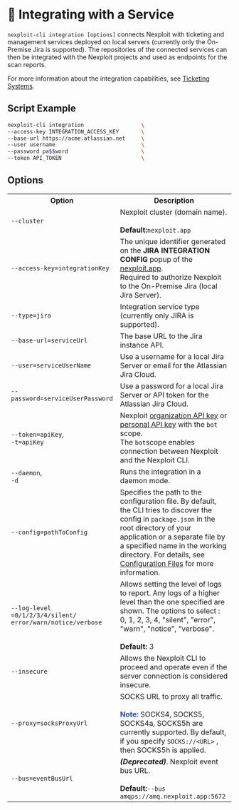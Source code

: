 # 🧩 Integrating with a Service
`nexploit-cli integration [options]` connects Nexploit with ticketing and management services deployed on local servers (currently only the On-Premise Jira is supported). The repositories of the connected services can then be integrated with the Nexploit projects and used as endpoints for the scan reports.

For more information about the integration capabilities, see [Ticketing Systems](/guide/pipeline-integration/ticketing-systems/ticketing-overview.md).

## Script Example
```bash
nexploit-cli integration                  \
--access-key INTEGRATION_ACCESS_KEY       \
--base-url https://acme.atlassian.net     \
--user username                           \
--password pa$$word                       \
--token API_TOKEN                         \
```
## Options

<table id="simple-table">
<tr>
<th><strong>Option</strong></th>
<th><strong>Description</strong></th>
</tr>
<tr>
<td><code>--cluster</code></td>
<td>Nexploit cluster (domain name).<br><br><strong>Default:</strong><code>nexploit.app</code></td>
</tr>
<tr>
<td><code>--access-key=integrationKey</code></td>
<td>The unique identifier generated on the <strong>JIRA INTEGRATION CONFIG</strong> popup of the <a href="https://nexploit.app/" target="_blank" rel="noopener">nexploit.app</a>.<br> Required to authorize Nexploit to the On-Premise Jira (local Jira Server).</td>
</tr>
<tr>
<td><code>--type=jira</code></td>
<td>Integration service type (currently only JIRA is supported).</td>
</tr>
<tr>
<td><code>--base-url=serviceUrl</code></td>
<td>The base URL to the Jira instance API.</td>
</tr>
<tr>
<td><code>--user=serviceUserName</code></td>
<td>Use a username for a local Jira Server or email for the Atlassian Jira Cloud.</td>
</tr>
<tr>
<td><code>--password=serviceUserPassword</code></td>
<td>Use a password for a local Jira Server or API token for the Atlassian Jira Cloud.</td>
</tr>
<tr>
<td><code>--token=apiKey</code>,<br><code>-t=apiKey</code></td>
<td>Nexploit <a href="https://kb.neuralegion.com/#/guide/np-web-ui/advanced-set-up/managing-org?id=managing-organization-apicli-authentication-tokens" target="_blank" rel="noopener">organization API key</a> or <a href="https://kb.neuralegion.com/#/guide/np-web-ui/advanced-set-up/managing-personal-account?id=managing-your-personal-api-keys-authentication-tokens" target="_blank" rel="noopener">personal API key</a> with the <code>bot</code> scope.<br> The <code>bot</code>scope enables connection between Nexploit and the Nexploit CLI.</td>
</tr>
<tr>
<td><code>--daemon</code>,<br> <code>-d</code></td>
<td>Runs the integration in a daemon mode.</td>
</tr>
<tr>
<td><code>--config=pathToConfig</code></td>
<td>Specifies the path to the configuration file. By default, the CLI tries to discover the config in <code>package.json</code> in the root directory of your application or a separate file by a specified name in the working directory. For details, see <a href="/#/guide/np-cli/configuration-files.md">Configuration Files</a> for more information.</td>
</tr>
<tr>
<td><code>--log-level<br>=0/1/2/3/4/silent/<br>error/warn/notice/verbose</code></td>
<td>Allows setting the level of logs to report. Any logs of a higher level than the one specified are shown. The options to select : 0, 1, 2, 3, 4, "silent", "error", "warn", "notice", "verbose".<br><br><strong>Default:</strong> 3</td>
</tr>
<tr>
<td><code>--insecure</code></td>
<td>Allows the Nexploit CLI to proceed and operate even if the server connection is considered insecure.</td>
</tr>
<tr>
<td><code>--proxy=socksProxyUrl</code></td>
<td>SOCKS URL to proxy all traffic.</code><br><br> <strong><font color="#1B49D4">Note:</font></strong> SOCKS4, SOCKS5, SOCKS4a, SOCKS5h are currently supported. By default, if you specify <code>SOCKS://&lt;URL&gt;</code> , then SOCKS5h is applied.</td>
</tr>
<tr>
<td><code>--bus=eventBusUrl</code></td>
<td><b><i>(Deprecated)</i></b>. Nexploit event bus URL.<br><br><strong>Default:</strong><code>--bus amqps://amq.nexploit.app:5672</code></td>
</tr>
</table>
